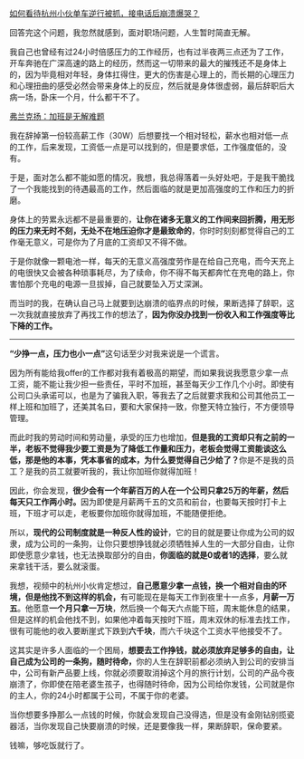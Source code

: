 <p></p><a href="https://www.zhihu.com/question/318346341/answer/639105606" data-draft-node="block" data-draft-type="link-card" class="internal">如何看待杭州小伙单车逆行被抓，接电话后崩溃爆哭？</a><p>回答完这个问题，我忽然就感到，面对职场问题，人生暂时简直无解。</p><p>我自己也曾经有过24小时倍感压力的工作经历，也有过半夜两三点还为了工作，开车奔驰在广深高速的路上的经历，然而这一切带来的最大的摧残还不是身体上的，因为毕竟相对年轻，身体扛得住，更大的伤害是心理上的，而长期的心理压力和心理扭曲的感受必然会带来身体上的反应，然后就是身体很虚弱，最后辞职后大病一场，卧床一个月，什么都干不了。</p><a href="https://zhuanlan.zhihu.com/p/51409624" data-draft-node="block" data-draft-type="link-card" data-image="https://pic3.zhimg.com/v2-07e1c5804ab007cebb2691188bb5516e_180x120.jpg" data-image-width="690" data-image-height="459" class="internal">弗兰克扬：加班是无解难题</a><p>我在辞掉第一份较高薪工作（30W）后想要找一个相对轻松，薪水也相对低一点的工作，后来发现，工资低一点是可以找到的，但是要求低，工作强度低的，没有。</p><p>于是，面对怎么都不能如愿的情况，我想，我总得落着一头好处吧，于是我干脆找了一个我能找到的待遇最高的工作，然后面临的就是更加高强度的工作和压力的折磨。</p><p>身体上的劳累永远都不是最重要的，<b>让你在诸多无意义的工作间来回折腾，用无形的压力来无时不刻，无处不在地压迫你才是最致命的</b>，你时时刻刻都觉得自己的工作毫无意义，可是你为了月底的工资却又不得不做。</p><p>于是你就像一颗电池一样，每天的无意义高强度劳作是在给自己充电，而今天充上的电很快又会被各种琐事耗尽，为了续命，你不得不每天都奔忙在充电的路上，你害怕那个充电的电源一旦拔掉，自己就要坠入万丈深渊。</p><p>而当时的我，在确认自己马上就要到达崩溃的临界点的时候，果断选择了辞职，这一次我就直接放弃了再找工作的想法了，<b>因为你没办找到一份收入和工作强度等比下降的工作。</b></p><hr/><p><b>“少挣一点，压力也小一点”</b>这句话至少对我来说是一个谎言。</p><p>因为所有能给我offer的工作都对我有着极高的期望，而如果我说我愿意少拿一点工资，能不能让我少担一些责任，平时不加班，甚至每天少工作几个小时。即使有公司口头承诺可以，也是为了骗我入职，等我去了之后就要求我和公司其他员工一样上班和加班了，还美其名曰，要和大家保持一致，你整天特立独行，不方便领导管理。</p><p>而此时我的劳动时间和劳动量，承受的压力也增加，<b>但是我的工资却只有之前的一半，老板不觉得我少要工资是为了降低工作量和压力，老板会觉得工资能谈这么低，那是他的本事，凭本事省的成本，为什么要觉得自己少给了？</b>你是不是我的员工？是我的员工就要听我的，我让你加班你就得加班！</p><p>因此，你会发现，<b>很少会有一个年薪百万的人在一个公司只拿25万的年薪，然后每天只工作两小时。</b>因为即使是月薪两千五的文员和前台，也要每天按时打卡上班，下班才可以走，老板要你加班你就得加班，不能随便拒绝。</p><p>所以，<b>现代的公司制度就是一种反人性的设计</b>，它的目的就是要让你成为公司的奴隶，成为公司的一条狗，让你只要想挣钱就必须牺牲掉人生的一大部分自由，让你即使愿意少拿钱，也无法换取部分的自由，<b>你面临的就是0或者1的选择</b>，要么就来拿钱干活，要么就滚蛋。</p><p>我想，视频中的杭州小伙肯定想过，<b>自己愿意少拿一点钱，换一个相对自由的环境，但是他找不到这样的机会，</b>有可能现在是每天工作到夜里十一点多，<b>月薪一万五</b>。他愿意<b>一个月只拿一万块</b>，然后换一个每天六点能下班，周末能休息的结果，但是这样的机会他找不到，如果他冲着每天按时下班，周末双休的标准去找工作，很有可能他的收入要断崖式下跌到<b>六千块</b>，而六千块这个工资水平他接受不了。</p><p>这其实是许多人面临的一个困局，<b>想要去工作挣钱，就必须放弃足够多的自由，让自己成为公司的一条狗，随时待命，</b>你的人生在辞职前都必须纳入到公司的安排当中，公司有新产品要上线，你就必须要取消掉这个月的旅行计划，公司的产品今夜崩溃了，你即使在陪老婆生孩子，也得随时待命，因为公司给你发钱，公司就是你的主人，你的24小时都属于公司，不属于你的老婆。</p><p>当你想要多挣那么一点钱的时候，你就会发现自己没得选，但是没有金刚钻别揽瓷器活，当你发现自己快要崩溃的时候，还是要像我一样，果断辞职，保命要紧。</p><p>钱嘛，够吃饭就行了。</p><p></p>